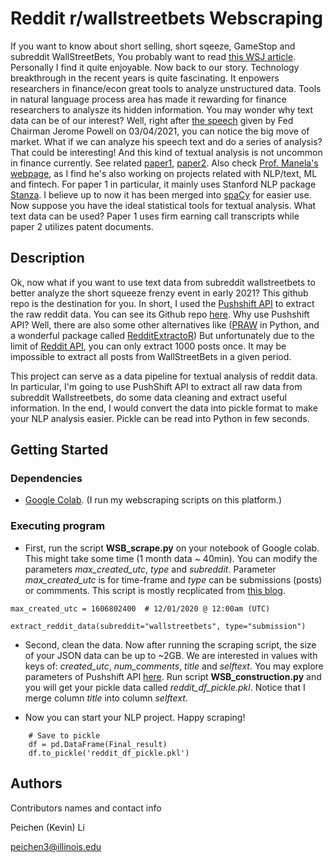 # Reddit r/wallstreetbets Webscraping

If you want to know about short selling, short sqeeze, GameStop and subreddit WallStreetBets, You probably want to read [this WSJ article](https://www.gq.com.au/success/finance/your-guide-to-gamestop-rwallstreetbets-and-the-short-squeeze-that-has-wall-st-in-chaos/news-story/46e90e8b16744794bfaadd5089afcc15).
Personally I find it quite enjoyable. Now back to our story. Technology breakthrough in the recent years is quite fascinating. It enpowers researchers in finance/econ great tools to analyze unstructured data.
Tools in natural language process area has made it rewarding for finance researchers to analysze its hidden information. You may wonder why text data can be of our interest? Well, right after [the speech](https://www.wsj.com/articles/feds-powell-to-take-questions-on-job-market-interest-rates-bond-yields-11614872817) given by Fed Chairman Jerome Powell on 03/04/2021, you can notice the big move of market.
What if we can analyze his speech text and do a series of analysis? That could be interesting! And this kind of textual analysis is not uncommon in finance currently. See related [paper1](https://github.com/MS20190155/Measuring-Corporate-Culture-Using-Machine-Learning),
[paper2](https://papers.ssrn.com/sol3/papers.cfm?abstract_id=3286887). Also check [Prof. Manela's webpage](http://apps.olin.wustl.edu/faculty/manela/), as I find he's also working on projects related with NLP/text, ML and fintech.
For paper 1 in particular, it mainly uses Stanford NLP package [Stanza](https://stanfordnlp.github.io/stanza/index.html). I believe up to now it has been merged into [spaCy](https://spacy.io/universe/project/spacy-stanza) for easier use.
Now suppose you have the ideal statistical tools for textual analysis. What text data can be used? Paper 1 uses firm earning call transcripts while paper 2 utilizes patent documents.

## Description

Ok, now what if you want to use text data from subreddit wallstreetbets to better analyze the short squeeze frenzy event in early 2021? This github repo is the destination for you.
In short, I used the [Pushshift API](https://pushshift.io/) to extract the raw reddit data. You can see its Github repo [here](https://github.com/pushshift/api).
Why use Pushshift API? Well, there are also some other alternatives like ([PRAW](https://praw.readthedocs.io/en/latest/) in Python, and a wonderful package called [RedditExtractoR](https://cran.r-project.org/web/packages/RedditExtractoR/RedditExtractoR.pdf))
But unfortunately due to the limit of [Reddit API](https://www.reddit.com/dev/api/), you can only extract 1000 posts once. It may be impossible to extract all posts from WallStreetBets in a given period.

This project can serve as a data pipeline for textual analysis of reddit data. In particular, I'm going to use PushShift API to extract all raw data from subreddit Wallstreetbets, do some data cleaning and extract useful information.
In the end, I would convert the data into pickle format to make your NLP analysis easier. Pickle can be read into Python in few seconds.

## Getting Started

### Dependencies

* [Google Colab](https://colab.research.google.com/). (I run my webscraping scripts on this platform.)


### Executing program

* First, run the script **WSB_scrape.py** on your notebook of Google colab. This might take some time (1 month data ~ 40min). You can modify the parameters *max_created_utc*, *type* and *subreddit*. Parameter *max_created_utc* is for time-frame and *type* can be submissions (posts) or commments. This script is mostly recplicated from [this blog](https://www.osrsbox.com/blog/2019/03/18/watercooler-scraping-an-entire-subreddit-2007scape/).
```
max_created_utc = 1606802400  # 12/01/2020 @ 12:00am (UTC)

extract_reddit_data(subreddit="wallstreetbets", type="submission")
```
* Second, clean the data. Now after running the scraping script, the size of your JSON data can be up to ~2GB. We are interested in values with keys of: *created_utc*, *num_comments*, *title* and *selftext*. You may explore parameters of Pushshift API [here](https://pushshift.io/). Run script **WSB_construction.py** and you will get your pickle data called *reddit_df_pickle.pkl*. Notice that I merge column *title* into column *selftext*.

* Now you can start your NLP project. Happy scraping!
```
    # Save to pickle
    df = pd.DataFrame(Final_result)
    df.to_pickle('reddit_df_pickle.pkl')
```  
## Authors

Contributors names and contact info

Peichen (Kevin) Li  

peichen3@illinois.edu


<!---
## Help

Any advise for common problems or issues. To be continued....
```
command to run if program contains helper info
```

## Authors

Contributors names and contact info

Peichen Li  

peichen3@illinois.edu

## Version History

* 0.2
    * Various bug fixes and optimizations
    * See [commit change]() or See [release history]()
* 0.1
    * Initial Release

## License

This project is licensed under the [Peichen Li] License - see the LICENSE.md file for details

## Acknowledgments

Inspiration, code snippets, etc.

-->
